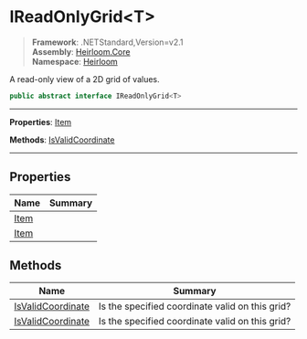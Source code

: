 # IReadOnlyGrid\<T>

> **Framework**: .NETStandard,Version=v2.1  
> **Assembly**: [Heirloom.Core][0]  
> **Namespace**: [Heirloom][0]  

A read-only view of a 2D grid of values.

```cs
public abstract interface IReadOnlyGrid<T>
```

--------------------------------------------------------------------------------

**Properties**: [Item][1]

**Methods**: [IsValidCoordinate][2]

--------------------------------------------------------------------------------

## Properties

| Name      | Summary |
|-----------|---------|
| [Item][1] |         |
| [Item][1] |         |

## Methods

| Name                   | Summary                                         |
|------------------------|-------------------------------------------------|
| [IsValidCoordinate][2] | Is the specified coordinate valid on this grid? |
| [IsValidCoordinate][2] | Is the specified coordinate valid on this grid? |

[0]: ../Heirloom.Core.md
[1]: Heirloom.IReadOnlyGrid[T].Item.md
[2]: Heirloom.IReadOnlyGrid[T].IsValidCoordinate.md
